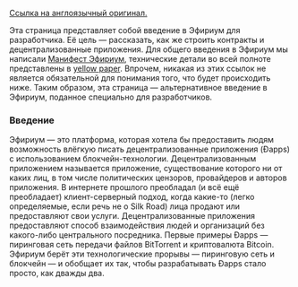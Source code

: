 [Ссылка на англоязычный оригинал.](https://github.com/ethereum/wiki/wiki/Ethereum-Development-Tutorial)

Эта страница представляет собой введение в Эфириум для разработчика. Её цель — рассказать, как же строить контракты и децентрализованные приложения. Для общего введения в Эфириум мы написали [Манифест Эфириум](https://github.com/snordenstorm/wiki/wiki/%5BRussian%5D-White-Paper), технические детали во всей полноте представлены в [yellow paper](http://gavwood.com/Paper.pdf). Впрочем, никакая из этих ссылок не является обязательной для понимания того, что будет происходить ниже. Таким образом, эта страница — альтернативное введение в Эфириум, поданное специально для разработчиков.

### Введение

Эфириум — это платформа, которая хотела бы предоставить людям возможность влёгкую писать децентрализованные приложения (Đapps) с использованием блокчейн-технологии. Децентрализованным приложением называется приложение, существование которого ни от каких лиц, в том числе политических цензоров, провайдеров и авторов приложения. В интернете прошлого преобладал (и всё ещё преобладает) клиент-серверный подход, когда какие-то (легко определяемые, если речь не о Silk Road) лица продают или предоставляют свои услуги. Децентрализованные приложения предоставляют способ взаимодействия людей и организаций без какого-либо центрального посредника. Первые примеры Đapps — пиринговая сеть передачи файлов BitTorrent и криптовалюта Bitcoin. Эфириум берёт эти технологические прорывы — пиринговую сеть и блокчейн — и обобщает их так, чтобы разрабатывать Đapps стало просто, как дважды два.
